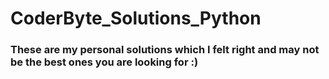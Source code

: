 # CoderByte_Solutions_Python


### These are my personal solutions which I felt right and may not be the best ones you are looking for :)
